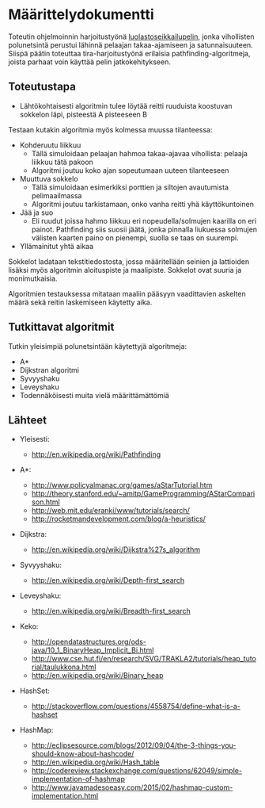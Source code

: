# Määrittelydokumentti

Toteutin ohjelmoinnin harjoitustyönä [luolastoseikkailupelin](https://github.com/Nanofus/Tangential), jonka vihollisten polunetsintä perustui lähinnä pelaajan takaa-ajamiseen ja satunnaisuuteen. Siispä päätin toteuttaa tira-harjoitustyönä erilaisia pathfinding-algoritmeja, joista parhaat voin käyttää pelin jatkokehitykseen.

## Toteutustapa

* Lähtökohtaisesti algoritmin tulee löytää reitti ruuduista koostuvan sokkelon läpi, pisteestä A pisteeseen B

Testaan kutakin algoritmia myös kolmessa muussa tilanteessa:

* Kohderuutu liikkuu
  * Tällä simuloidaan pelaajan hahmoa takaa-ajavaa vihollista: pelaaja liikkuu tätä pakoon
  * Algoritmi joutuu koko ajan sopeutumaan uuteen tilanteeseen
* Muuttuva sokkelo
  * Tällä simuloidaan esimerkiksi porttien ja siltojen avautumista pelimaailmassa
  * Algoritmi joutuu tarkistamaan, onko vanha reitti yhä käyttökuntoinen
* Jää ja suo
  * Eli ruudut joissa hahmo liikkuu eri nopeudella/solmujen kaarilla on eri painot. Pathfinding siis suosii jäätä, jonka pinnalla liukuessa solmujen välisten kaarten paino on pienempi, suolla se taas on suurempi.
* Yllämainitut yhtä aikaa

Sokkelot ladataan tekstitiedostosta, jossa määritellään seinien ja lattioiden lisäksi myös algoritmin aloituspiste ja maalipiste. Sokkelot ovat suuria ja monimutkaisia.

Algoritmien testauksessa mitataan maaliin pääsyyn vaadittavien askelten määrä sekä reitin laskemiseen käytetty aika.

## Tutkittavat algoritmit

Tutkin yleisimpiä polunetsintään käytettyjä algoritmeja:

* A*
* Dijkstran algoritmi
* Syvyyshaku
* Leveyshaku
* Todennäköisesti muita vielä määrittämättömiä

## Lähteet

* Yleisesti:
  * http://en.wikipedia.org/wiki/Pathfinding
* A*:
  * http://www.policyalmanac.org/games/aStarTutorial.htm
  * http://theory.stanford.edu/~amitp/GameProgramming/AStarComparison.html
  * http://web.mit.edu/eranki/www/tutorials/search/
  * http://rocketmandevelopment.com/blog/a-heuristics/
* Dijkstra:
  * http://en.wikipedia.org/wiki/Dijkstra%27s_algorithm
* Syvyyshaku:
  * http://en.wikipedia.org/wiki/Depth-first_search
* Leveyshaku:
  * http://en.wikipedia.org/wiki/Breadth-first_search
  
* Keko:
  * http://opendatastructures.org/ods-java/10_1_BinaryHeap_Implicit_Bi.html
  * http://www.cse.hut.fi/en/research/SVG/TRAKLA2/tutorials/heap_tutorial/taulukkona.html
  * http://en.wikipedia.org/wiki/Binary_heap
* HashSet:
  * http://stackoverflow.com/questions/4558754/define-what-is-a-hashset
* HashMap:
  * http://eclipsesource.com/blogs/2012/09/04/the-3-things-you-should-know-about-hashcode/
  * http://en.wikipedia.org/wiki/Hash_table
  * http://codereview.stackexchange.com/questions/62049/simple-implementation-of-hashmap
  * http://www.javamadesoeasy.com/2015/02/hashmap-custom-implementation.html
